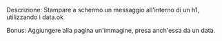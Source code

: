 Descrizione:
Stampare a schermo un messaggio all'interno di un h1, utilizzando i data.ok

Bonus:
Aggiungere alla pagina un'immagine, presa anch'essa da un data.
